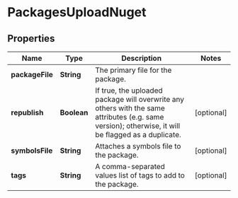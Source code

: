 
# PackagesUploadNuget

## Properties
Name | Type | Description | Notes
------------ | ------------- | ------------- | -------------
**packageFile** | **String** | The primary file for the package. | 
**republish** | **Boolean** | If true, the uploaded package will overwrite any others with the same attributes (e.g. same version); otherwise, it will be flagged as a duplicate. |  [optional]
**symbolsFile** | **String** | Attaches a symbols file to the package. |  [optional]
**tags** | **String** | A comma-separated values list of tags to add to the package. |  [optional]



